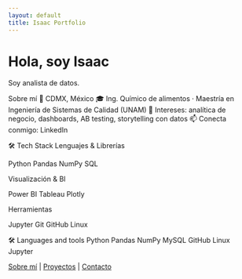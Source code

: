 ```yaml
---
layout: default
title: Isaac Portfolio
---
```


# Hola, soy Isaac

Soy analista de datos. 

Sobre mí
📍 CDMX, México
🎓 Ing. Químico de alimentos · Maestría en Ingeniería de Sistemas de Calidad (UNAM)
🎯 Intereses: analítica de negocio, dashboards, AB testing, storytelling con datos
📫 Conecta conmigo: LinkedIn

🛠️ Tech Stack
Lenguajes & Librerías

Python Pandas NumPy SQL

Visualización & BI

Power BI Tableau Plotly

Herramientas

Jupyter Git GitHub Linux

🛠️ Languages and tools
Python Pandas NumPy MySQL GitHub Linux Jupyter

[Sobre mí](about.md) | [Proyectos](projects.md) | [Contacto](#contacto)

